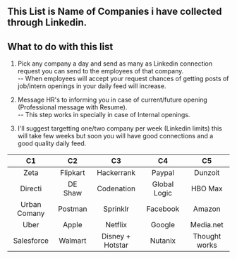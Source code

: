 ## This List is Name of Companies i have collected through Linkedin.
       
## What to do with this list 
  1. Pick any company a day and send  as many as Linkedin connection request you can send to the employees of that company.<br>
     -- When employees will accept your request chances of getting posts of job/intern openings in your daily feed will increase.
     
  2. Message HR's to informing you in case of current/future opening (Professional message with Resume).<br>
     -- This step works in specially in case of Internal openings.
     
  3. I'll suggest targetting one/two company per week (Linkedin limits) this will take few weeks but soon you will have good connections
      and a good quality daily feed.
          

| C1 |C2 |C3 |C4 |C5 |
|:----:|:----:|:----:|:----:|:----:|
|Zeta |Flipkart |Hackerrank| Paypal|Dunzoit | 
| Directi| DE Shaw|Codenation |Global Logic |HBO Max|
|Urban Comany |Postman|Sprinklr |Facebook |Amazon | 
|Uber |Apple |Netflix | Google| Media.net|
|Salesforce|Walmart| Disney + Hotstar |Nutanix| Thought works |
















